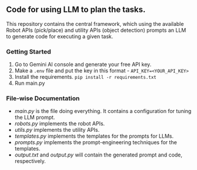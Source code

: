 ## Code for using LLM to plan the tasks.

This repository contains the central framework, which using the available Robot APIs (pick/place) and utility APIs (object detection) prompts an LLM to generate code for executing a given task.

### Getting Started

1. Go to Gemini AI console and generate your free API key. 
2. Make a `.env` file and put the key in this format - 
`API_KEY=<YOUR_API_KEY>`
3. Install the requirements. `pip install -r requirements.txt`
4. Run main.py


### File-wise Documentation

- *main.py* is the file doing everything. It contains a configuration for tuning the LLM prompt.
- *robots.py* implements the robot APIs.
- *utils.py* implements the utility APIs.
- *templates.py* implements the templates for the prompts for LLMs.
- *prompts.py* implements the prompt-engineering techniques for the templates.
- *output.txt* and *output.py* will contain the generated prompt and code, respectively.

<!-- ### Things left to do..

- Implement Utils APIs - 
    1. Implement object detection and update its docstring in the specified format.
    2. Implement say() and add text-to-speech.
- Implement Robot APIs - 
    1. Implement picking object with a request-response model for getting task completion status.
    2. Implement place object similarly. -->